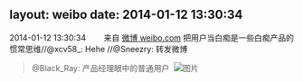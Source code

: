 layout: weibo
date: 2014-01-12 13:30:34
---
2014-01-12 13:30:34  &nbsp;&nbsp;&nbsp;&nbsp;&nbsp;&nbsp; 来自 <a href="http://weibo.com/" rel="nofollow">微博 weibo.com</a>
把用户当白痴是一些白痴产品的惯常思维//@xcv58_: Hehe //@Sneezry: 转发微博
>  @Black_Ray: 产品经理眼中的普通用户 ​​​
>  ![图片](https://ww2.sinaimg.cn/large/644ff5fagw1ecg3x8ytg4g20b4069jyc.gif)
